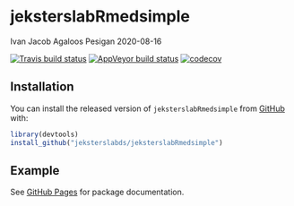 jeksterslabRmedsimple
================
Ivan Jacob Agaloos Pesigan
2020-08-16

<!-- README.md is generated from README.Rmd. Please edit that file -->

<!-- badges: start -->

[![Travis build
status](https://travis-ci.com/jeksterslabds/jeksterslabRmedsimple.svg?branch=master)](https://travis-ci.com/jeksterslabds/jeksterslabRmedsimple)
[![AppVeyor build
status](https://ci.appveyor.com/api/projects/status/github/jeksterslabds/jeksterslabRmedsimple?branch=master&svg=true)](https://ci.appveyor.com/project/jeksterslabds/jeksterslabRmedsimple)
[![codecov](https://codecov.io/github/jeksterslabds/jeksterslabRmedsimple/branch/master/graphs/badge.svg)](https://codecov.io/github/jeksterslabds/jeksterslabRmedsimple)
<!-- badges: end -->

## Installation

You can install the released version of `jeksterslabRmedsimple` from
[GitHub](https://github.com/jeksterslabds/jeksterslabRmedsimple) with:

``` r
library(devtools)
install_github("jeksterslabds/jeksterslabRmedsimple")
```

## Example

See [GitHub
Pages](https://jeksterslabds.github.io/jeksterslabRmedsimple/index.html)
for package documentation.
